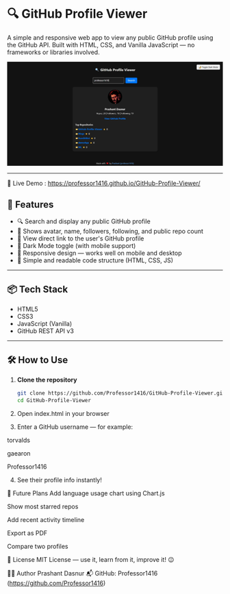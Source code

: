 # 🔍 GitHub Profile Viewer

A simple and responsive web app to view any public GitHub profile using the GitHub API. Built with HTML, CSS, and Vanilla JavaScript — no frameworks or libraries involved.

![Screenshot](https://raw.githubusercontent.com/Professor1416/GitHub-Profile-Viewer/main/Screenshot.jpg)

---

🔗 Live Demo : https://professor1416.github.io/GitHub-Profile-Viewer/
## 🚀 Features

- 🔍 Search and display any public GitHub profile
- 📸 Shows avatar, name, followers, following, and public repo count
- 🔗 View direct link to the user's GitHub profile
- 🌙 Dark Mode toggle (with mobile support)
- 📱 Responsive design — works well on mobile and desktop
- 🧾 Simple and readable code structure (HTML, CSS, JS)

---

## 📦 Tech Stack

- HTML5
- CSS3
- JavaScript (Vanilla)
- GitHub REST API v3

---

## 🛠 How to Use

1. **Clone the repository**  
   ```bash
   git clone https://github.com/Professor1416/GitHub-Profile-Viewer.git
   cd GitHub-Profile-Viewer
   ```
2. Open index.html in your browser

3. Enter a GitHub username — for example:

torvalds

gaearon

Professor1416

4. See their profile info instantly!

🧠 Future Plans
 Add language usage chart using Chart.js

 Show most starred repos

 Add recent activity timeline

 Export as PDF

 Compare two profiles

📄 License
MIT License — use it, learn from it, improve it! 😉

🙋‍♂️ Author
Prashant Dasnur
📬 GitHub: Professor1416 (https://github.com/Professor1416)
